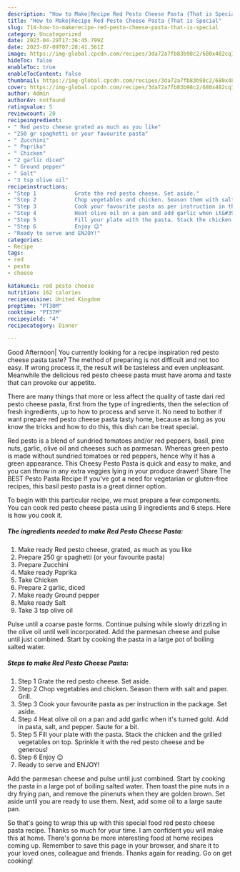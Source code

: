 ```yaml
---
description: "How to Make|Recipe Red Pesto Cheese Pasta {That is Special"
title: "How to Make|Recipe Red Pesto Cheese Pasta {That is Special"
slug: 714-how-to-makerecipe-red-pesto-cheese-pasta-that-is-special
category: Uncategorized
date: 2023-04-29T17:36:45.799Z
date: 2023-07-09T07:28:41.561Z
image: https://img-global.cpcdn.com/recipes/3da72a7fb83b98c2/680x482cq70/red-pesto-cheese-pasta-recipe-main-photo.jpg
hideToc: false
enableToc: true
enableTocContent: false
thumbnail: https://img-global.cpcdn.com/recipes/3da72a7fb83b98c2/680x482cq70/red-pesto-cheese-pasta-recipe-main-photo.jpg
cover: https://img-global.cpcdn.com/recipes/3da72a7fb83b98c2/680x482cq70/red-pesto-cheese-pasta-recipe-main-photo.jpg
author: Admin
authorAv: notfound
ratingvalue: 5
reviewcount: 20
recipeingredient:
- " Red pesto cheese grated as much as you like"
- "250 gr spaghetti or your favourite pasta"
- " Zucchini"
- " Paprika"
- " Chicken"
- "2 garlic diced"
- " Ground pepper"
- " Salt"
- "3 tsp olive oil"
recipeinstructions:
- "Step 1            Grate the red pesto cheese. Set aside."
- "Step 2            Chop vegetables and chicken. Season them with salt and paper. Grill."
- "Step 3            Cook your favourite pasta as per instruction in the package. Set aside."
- "Step 4            Heat olive oil on a pan and add garlic when it&#39;s turned gold. Add in pasta, salt, and pepper. Saute for a bit."
- "Step 5            Fill your plate with the pasta. Stack the chicken and the grilled vegetables on top. Sprinkle it with the red pesto cheese and be generous!"
- "Step 6            Enjoy 😉"
- "Ready to serve and ENJOY!"
categories:
- Recipe
tags:
- red
- pesto
- cheese

katakunci: red pesto cheese 
nutrition: 162 calories
recipecuisine: United Kingdom
preptime: "PT30M"
cooktime: "PT37M"
recipeyield: "4"
recipecategory: Dinner

---
```



Good Afternoon| You currently looking for a recipe inspiration red pesto cheese pasta taste? The method of preparing is not difficult and not too easy. If wrong process it, the result will be tasteless and even unpleasant. Meanwhile the delicious red pesto cheese pasta must have aroma and taste that can provoke our appetite.






There are many things that more or less affect the quality of taste dari red pesto cheese pasta, first from the type of ingredients, then the selection of fresh ingredients, up to how to process and serve it. No need to bother if want prepare red pesto cheese pasta tasty home, because as long as you know the tricks and how to do this, this dish can be treat  special.


Red pesto is a blend of sundried tomatoes and/or red peppers, basil, pine nuts, garlic, olive oil and cheeses such as parmesan. Whereas green pesto is made without sundried tomatoes or red peppers, hence why it has a green appearance. This Cheesy Pesto Pasta is quick and easy to make, and you can throw in any extra veggies lying in your produce drawer! Share The BEST Pesto Pasta Recipe If you&#39;ve got a need for vegetarian or gluten-free recipes, this basil pesto pasta is a great dinner option.


To begin with this particular recipe, we must prepare a few components. You can cook red pesto cheese pasta using 9 ingredients and 6 steps. Here is how you cook it.

<!--inarticleads1-->

##### The ingredients needed to make Red Pesto Cheese Pasta:

1. Make ready  Red pesto cheese, grated, as much as you like
1. Prepare 250 gr spaghetti (or your favourite pasta)
1. Prepare  Zucchini
1. Make ready  Paprika
1. Take  Chicken
1. Prepare 2 garlic, diced
1. Make ready  Ground pepper
1. Make ready  Salt
1. Take 3 tsp olive oil


Pulse until a coarse paste forms. Continue pulsing while slowly drizzling in the olive oil until well incorporated. Add the parmesan cheese and pulse until just combined. Start by cooking the pasta in a large pot of boiling salted water. 

<!--inarticleads2-->

##### Steps to make Red Pesto Cheese Pasta:

1. Step 1            Grate the red pesto cheese. Set aside.
1. Step 2            Chop vegetables and chicken. Season them with salt and paper. Grill.
1. Step 3            Cook your favourite pasta as per instruction in the package. Set aside.
1. Step 4            Heat olive oil on a pan and add garlic when it&#39;s turned gold. Add in pasta, salt, and pepper. Saute for a bit.
1. Step 5            Fill your plate with the pasta. Stack the chicken and the grilled vegetables on top. Sprinkle it with the red pesto cheese and be generous!
1. Step 6            Enjoy 😉
1. Ready to serve and ENJOY!

Add the parmesan cheese and pulse until just combined. Start by cooking the pasta in a large pot of boiling salted water. Then toast the pine nuts in a dry frying pan, and remove the pinenuts when they are golden brown. Set aside until you are ready to use them. Next, add some oil to a large saute pan. 

So that's going to wrap this up with this special food red pesto cheese pasta recipe. Thanks so much for your time. I am confident you will make this at home. There's gonna be more interesting food at home recipes coming up. Remember to save this page in your browser, and share it to your loved ones, colleague and friends. Thanks again for reading. Go on get cooking!
